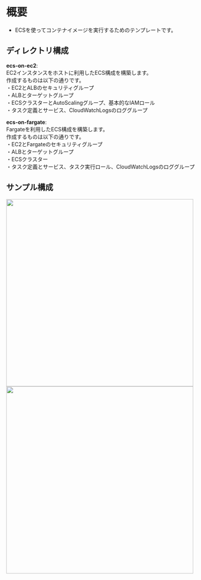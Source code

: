 # 概要
- ECSを使ってコンテナイメージを実行するためのテンプレートです。


## ディレクトリ構成
**ecs-on-ec2**:<br>
EC2インスタンスをホストに利用したECS構成を構築します。<br>
作成するものは以下の通りです。<br>
・EC2とALBのセキュリティグループ<br>
・ALBとターゲットグループ<br>
・ECSクラスターとAutoScalingグループ、基本的なIAMロール<br>
・タスク定義とサービス、CloudWatchLogsのロググループ


**ecs-on-fargate**:<br>
Fargateを利用したECS構成を構築します。<br>
作成するものは以下の通りです。<br>
・EC2とFargateのセキュリティグループ<br>
・ALBとターゲットグループ<br>
・ECSクラスター<br>
・タスク定義とサービス、タスク実行ロール、CloudWatchLogsのロググループ

## サンプル構成
<img src="https://noname.work/wp-content/uploads/2021/07/1ECS%E7%92%B0%E5%A2%83%E3%81%AE%E6%A7%8B%E6%88%90%E5%9B%B3.png" width="500">
<img src="https://noname.work/wp-content/uploads/2021/07/%E6%A7%8B%E6%88%90%E5%9B%B3.png" width="500">

